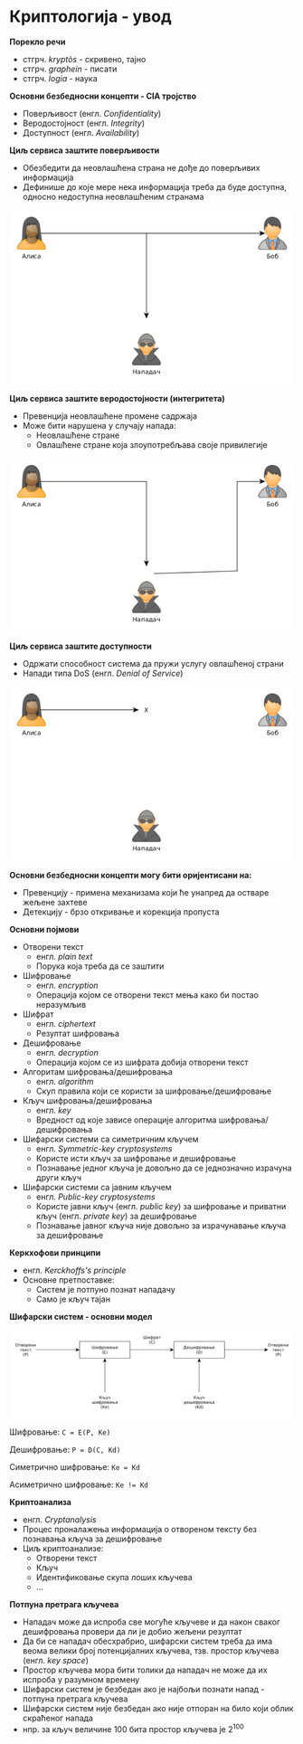 # Криптологија - увод

**Порекло речи**

- стгрч. *kryptòs* - скривено, тајно
- стгрч. *graphein* - писати
- стгрч. *logia* - наука

**Основни безбедносни концепти - CIA тројство**

- Поверљивост (енгл. *Confidentiality*)
- Веродостојност (енгл. *Integrity*)
- Доступност (енгл. *Availability*)

**Циљ сервиса заштите поверљивости**

- Обезбедити да неовлашћена страна не дође до поверљивих информација
- Дефинише до које мере нека информација треба да буде доступна, односно недоступна неовлашћеним странама

![Поверљивост](../../../assets/cia_confidentiality.png)

**Циљ сервиса заштите веродостојности (интегритета)**

- Превенција неовлашћене промене садржаја
- Може бити нарушена у случају напада:
	- Неовлашћене стране
	- Овлашћене стране која злоупотребљава своје привилегије

![Веродостојност](../../../assets/cia_integrity.png)

**Циљ сервиса заштите доступности**

- Одржати способност система да пружи услугу овлашћеној страни
- Напади типа DoS (енгл. *Denial of Service*)

![Доступност](../../../assets/cia_availability.png)

**Основни безбедносни концепти могу бити оријентисани на:**

- Превенцију - примена механизама који ће унапред да остваре жељене захтеве
- Детекцију - брзо откривање и корекција пропуста

**Основни појмови**

- Отворени текст
	- енгл. *plain text*
	- Порука која треба да се заштити
- Шифровање
	- енгл. *encryption*
	- Операција којом се отворени текст мења како би постао неразумљив
- Шифрат
	- енгл. *ciphertext*
	- Резултат шифровања
- Дешифровање
	- енгл. *decryption*
	- Операција којом се из шифрата добија отворени текст
- Алгоритам шифровања/дешифровања
	- енгл. *algorithm*
	- Скуп правила који се користи за шифровање/дешифровање
- Кључ шифровања/дешифровања
	- енгл. *key*
	- Вредност од које зависе операције алгоритма шифровања/дешифровања
- Шифарски системи са симетричним кључем
	- енгл. *Symmetric-key cryptosystems*
	- Користе исти кључ за шифровање и дешифровање
	- Познавање једног кључа је довољно да се једнозначно израчуна други кључ
- Шифарски системи са јавним кључем
	- енгл. *Public-key cryptosystems*
	- Користе јавни кључ (енгл. *public key*) за шифровање и приватни кључ (енгл. *private key*) за дешифровање
	- Познавање јавног кључа није довољно за израчунавање кључа за дешифровање

**Керкхофови принципи**

- енгл. *Kerckhoffs's principle*
- Основне претпоставке:
	- Систем је потпуно познат нападачу
	- Само је кључ тајан

**Шифарски систем - основни модел**

![Шифарски систем - основни модел](../../../assets/cryptosystem.png)

Шифровање: `C = E(P, Ke)`

Дешифровање: `P = D(C, Kd)`

Симетрично шифровање: `Ke = Kd`

Асиметрично шифровање: `Ke != Kd`

**Криптоанализа**

- енгл. *Cryptanalysis*
- Процес проналажења информација о отвореном тексту без познавања кључа за дешифровање
- Циљ криптоанализе:
	- Отворени текст
	- Кључ
	- Идентификовање скупа лоших кључева
	- ...

**Потпуна претрага кључева**

- Нападач може да испроба све могуће кључеве и да након сваког дешифровања провери да ли је добио жељени резултат
- Да би се нападач обесхрабрио, шифарски систем треба да има веома велики број потенцијалних кључева, тзв. простор кључева (енгл. *key space*)
- Простор кључева мора бити толики да нападач не може да их испроба у разумном времену
- Шифарски систем је безбедан ако је најбољи познати напад - потпуна претрага кључева
- Шифарски систем није безбедан ако није отпоран на било који облик скраћеног напада
- нпр. за кључ величине 100 бита простор кључева је 2<sup>100</sup>
